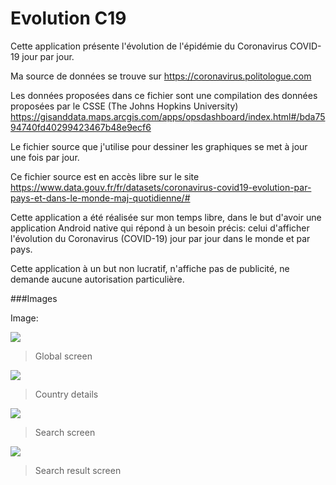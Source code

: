 
# Evolution C19

Cette application présente l'évolution de l'épidémie du Coronavirus COVID-19 jour par jour.

Ma source de données se trouve sur https://coronavirus.politologue.com

Les données proposées dans ce fichier sont une compilation des données proposées par le CSSE (The Johns Hopkins University) https://gisanddata.maps.arcgis.com/apps/opsdashboard/index.html#/bda7594740fd40299423467b48e9ecf6

Le fichier source que j'utilise pour dessiner les graphiques se met à jour une fois par jour.

Ce fichier source est en accès libre sur le site  https://www.data.gouv.fr/fr/datasets/coronavirus-covid19-evolution-par-pays-et-dans-le-monde-maj-quotidienne/#

Cette application a été réalisée sur mon temps libre, dans le but d'avoir une application Android native qui répond à
un besoin précis: celui d'afficher l'évolution du Coronavirus (COVID-19) jour par jour dans le monde et par pays.

Cette application à un but non lucratif, n'affiche pas de publicité, ne demande aucune autorisation particulière.


###Images

Image:

![](/screenshots/global_screen.jpg)

> Global screen

![](/screenshots/france_screen.jpg)

> Country details

![](/screenshots/research_screen.jpg)

> Search screen

![](/screenshots/research_result_screen.jpg)

> Search result screen
